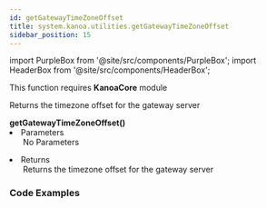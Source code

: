 ```yaml
---
id: getGatewayTimeZoneOffset
title: system.kanoa.utilities.getGatewayTimeZoneOffset
sidebar_position: 15
---
```

import PurpleBox from '@site/src/components/PurpleBox';
import HeaderBox from '@site/src/components/HeaderBox';


<PurpleBox>This function requires <b>KanoaCore</b> module</PurpleBox>

<HeaderBox header="Description">Returns the timezone offset for the gateway server </HeaderBox>

<HeaderBox header="Syntax">
    <b>getGatewayTimeZoneOffset()</b>
    <li> Parameters <br />
        <ul>No Parameters</ul>
    </li>
    <li> Returns <br />
        <ul>Returns the timezone offset for the gateway server </ul>
    </li>
</HeaderBox>

### Code Examples

```py 


```